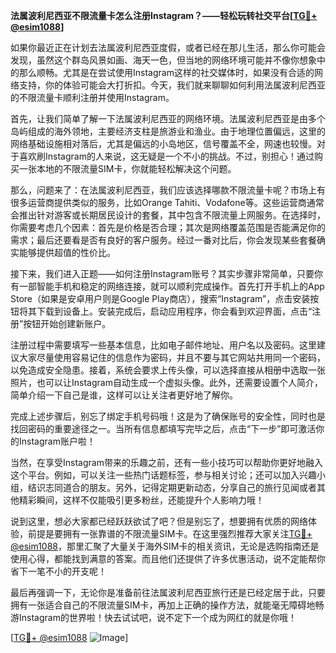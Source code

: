**法属波利尼西亚不限流量卡怎么注册Instagram？——轻松玩转社交平台[[TG💪+ @esim1088](https://t.me/s/esim1088)]**

如果你最近正在计划去法属波利尼西亚度假，或者已经在那儿生活，那么你可能会发现，虽然这个群岛风景如画、海天一色，但当地的网络环境可能并不像你想象中的那么顺畅。尤其是在尝试使用Instagram这样的社交媒体时，如果没有合适的网络支持，你的体验可能会大打折扣。今天，我们就来聊聊如何利用法属波利尼西亚的不限流量卡顺利注册并使用Instagram。

首先，让我们简单了解一下法属波利尼西亚的网络环境。法属波利尼西亚是由多个岛屿组成的海外领地，主要经济支柱是旅游业和渔业。由于地理位置偏远，这里的网络基础设施相对落后，尤其是偏远的小岛地区，信号覆盖不全，网速也较慢。对于喜欢刷Instagram的人来说，这无疑是一个不小的挑战。不过，别担心！通过购买一张本地的不限流量SIM卡，你就能轻松解决这个问题。

那么，问题来了：在法属波利尼西亚，我们应该选择哪款不限流量卡呢？市场上有很多运营商提供类似的服务，比如Orange Tahiti、Vodafone等。这些运营商通常会推出针对游客或长期居民设计的套餐，其中包含不限流量上网服务。在选择时，你需要考虑几个因素：首先是价格是否合理；其次是网络覆盖范围是否能满足你的需求；最后还要看是否有良好的客户服务。经过一番对比后，你会发现某些套餐确实能够提供超值的性价比。

接下来，我们进入正题——如何注册Instagram账号？其实步骤非常简单，只要你有一部智能手机和稳定的网络连接，就可以顺利完成操作。首先打开手机上的App Store（如果是安卓用户则是Google Play商店），搜索“Instagram”，点击安装按钮将其下载到设备上。安装完成后，启动应用程序，你会看到欢迎界面，点击“注册”按钮开始创建新账户。

注册过程中需要填写一些基本信息，比如电子邮件地址、用户名以及密码。这里建议大家尽量使用容易记住的信息作为密码，并且不要与其它网站共用同一个密码，以免造成安全隐患。接着，系统会要求上传头像，可以选择直接从相册中选取一张照片，也可以让Instagram自动生成一个虚拟头像。此外，还需要设置个人简介，简单介绍一下自己是谁，这样可以让关注者更好地了解你。

完成上述步骤后，别忘了绑定手机号码哦！这是为了确保账号的安全性，同时也是找回密码的重要途径之一。当所有信息都填写完毕之后，点击“下一步”即可激活你的Instagram账户啦！

当然，在享受Instagram带来的乐趣之前，还有一些小技巧可以帮助你更好地融入这个平台。例如，可以关注一些热门话题标签，参与相关讨论；还可以加入兴趣小组，结识志同道合的朋友。另外，记得定期更新动态，分享自己的旅行见闻或者其他精彩瞬间，这样不仅能吸引更多粉丝，还能提升个人影响力哦！

说到这里，想必大家都已经跃跃欲试了吧？但是别忘了，想要拥有优质的网络体验，前提是要拥有一张靠谱的不限流量SIM卡。在这里强烈推荐大家关注[TG💪+ @esim1088](https://t.me/s/esim1088)，那里汇聚了大量关于海外SIM卡的相关资讯，无论是选购指南还是使用心得，都能找到满意的答案。而且他们还提供了许多优惠活动，说不定能帮你省下一笔不小的开支呢！

最后再强调一下，无论你是准备前往法属波利尼西亚旅行还是已经定居于此，只要拥有一张适合自己的不限流量SIM卡，再加上正确的操作方法，就能毫无障碍地畅游Instagram的世界啦！快去试试吧，说不定下一个成为网红的就是你哦！

[[TG💪+ @esim1088](https://t.me/s/esim1088) ![Image](https://i.postimg.cc/4NQfJmqS/Snipaste-2025-05-13-00-14-12.png)]